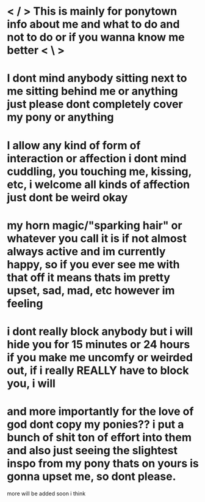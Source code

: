 # **< / > This is mainly for ponytown info about me and what to do and not to do or if you wanna know me better < \ >**

# I dont mind anybody sitting next to me sitting behind me or anything just please dont completely cover my pony or anything

# I allow any kind of form of interaction or affection i dont mind cuddling, you touching me, kissing, etc, i welcome all kinds of affection just dont be **weird** okay

# my horn magic/"sparking hair" or whatever you call it is if not almost always active and im currently happy, so if you ever see me with that off it means thats im pretty upset, sad, mad, etc however im feeling

# i dont really block anybody but i will **hide** you for 15 minutes or 24 hours if you make me uncomfy or weirded out, if i really **REALLY** have to block you, i will

# and more importantly for the love of god dont copy my ponies?? i put a bunch of shit ton of effort into them and also just seeing the slightest inspo from my pony thats on yours is gonna upset me, so dont please.

more will be added soon i think

<!--
**Ivorytistic/Ivorytistic** is a ✨ _special_ ✨ repository because its `README.md` (this file) appears on your GitHub profile.

Here are some ideas to get you started:

- 🔭 I’m currently working on ...
- 🌱 I’m currently learning ...
- 👯 I’m looking to collaborate on ...
- 🤔 I’m looking for help with ...
- 💬 Ask me about ...
- 📫 How to reach me: ...
- 😄 Pronouns: ...
- ⚡ Fun fact: ...
-->
